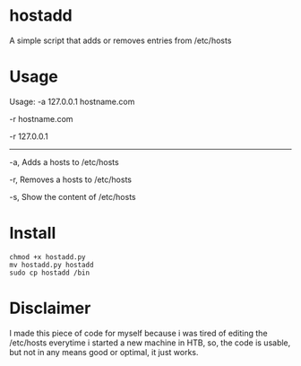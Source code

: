 # hostadd
A simple script that adds or removes entries from /etc/hosts 

# Usage
Usage: 
-a 127.0.0.1 hostname.com

-r hostname.com

-r 127.0.0.1

----------------
-a,    Adds a hosts to /etc/hosts

-r,    Removes a hosts to /etc/hosts

-s,    Show the content of /etc/hosts

# Install 
```
chmod +x hostadd.py
mv hostadd.py hostadd
sudo cp hostadd /bin 
```

# Disclaimer
I made this piece of code for myself because i was tired of editing the /etc/hosts everytime i started a new machine in HTB, so, the code is usable, but not in any means good or optimal, it just works.
